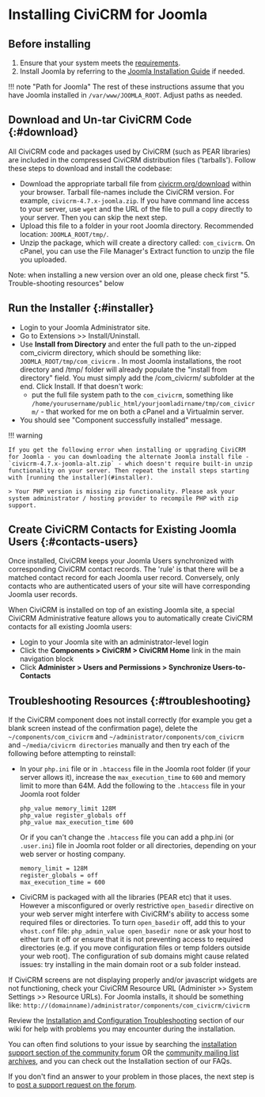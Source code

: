 # Installing CiviCRM for Joomla

## Before installing

1. Ensure that your system meets the [requirements](/requirements.md).
1. Install Joomla by referring to the [Joomla Installation Guide](https://docs.joomla.org/J3.x:Installing_Joomla) if needed.

!!! note "Path for Joomla"
    The rest of these instructions assume that you have Joomla installed in `/var/www/JOOMLA_ROOT`. Adjust paths as needed.

## Download and Un-tar CiviCRM Code {:#download}

All CiviCRM code and packages used by CiviCRM (such as PEAR libraries) are included in the compressed CiviCRM distribution files ('tarballs'). Follow these steps to download and install the codebase:

* Download the appropriate tarball file from [civicrm.org/download](https://civicrm.org/download) within your browser. Tarball file-names include the CiviCRM version. For example, `civicrm-4.7.x-joomla.zip`. If you have command line access to your server, use `wget` and the URL of the file to pull a copy directly to your server. Then you can skip the next step.
* Upload this file to a folder in your root Joomla directory. Recommended location: `JOOMLA_ROOT/tmp/`.
* Unzip the package, which will create a directory called: `com_civicrm`. On cPanel, you can use the File Manager's Extract function to unzip the file you uploaded.

Note: when installing a new version over an old one, please check first "5. Trouble-shooting resources" below

## Run the Installer {:#installer}

* Login to your Joomla Administrator site.
* Go to Extensions >> Install/Uninstall.
* Use **Install from Directory** and enter the full path to the un-zipped com_civicrm directory, which should be something like: `JOOMLA_ROOT/tmp/com_civicrm` . In most Joomla installations, the root directory and /tmp/ folder will already populate the "install from directory" field. You must simply add the /com_civicrm/ subfolder at the end. Click Install. If that doesn't work:
    * put the full file system path to the `com_civicrm`, something like `/home/yourusername/public_html/yourjoomladirname/tmp/com_civicrm/` - that worked for me on both a cPanel and a Virtualmin server.
* You should see "Component successfully installed" message.

!!! warning

    If you get the following error when installing or upgrading CiviCRM for Joomla - you can downloading the alternate Joomla install file - `civicrm-4.7.x-joomla-alt.zip` - which doesn't require built-in unzip functionality on your server. Then repeat the install steps starting with [running the installer](#installer).

    > Your PHP version is missing zip functionality. Please ask your system administrator / hosting provider to recompile PHP with zip support.

## Create CiviCRM Contacts for Existing Joomla Users {:#contacts-users}

Once installed, CiviCRM keeps your Joomla Users synchronized with corresponding CiviCRM contact records. The 'rule' is that there will be a matched contact record for each Joomla user record. Conversely, only contacts who are authenticated users of your site will have corresponding Joomla user records.

When CiviCRM is installed on top of an existing Joomla site, a special CiviCRM Administrative feature allows you to automatically create CiviCRM contacts for all existing Joomla users:

* Login to your Joomla site with an administrator-level login
* Click the **Components > CiviCRM > CiviCRM Home** link in the main navigation block
* Click **Administer > Users and Permissions > Synchronize Users-to-Contacts**



## Troubleshooting Resources {:#troubleshooting}

If the CiviCRM component does not install correctly (for example you get a blank screen instead of the confirmation page), delete the `~/components/com_civicrm` and `~/administrator/components/com_civicrm` and `~/media/civicrm directories` manually and then try each of the following before attempting to reinstall:

* In your `php.ini` file or in `.htaccess` file in the Joomla root folder (if your server allows it), increase the `max_execution_time` to `600` and memory limit to more than 64M. Add the following to the `.htaccess` file in your Joomla root folder

    ```
    php_value memory_limit 128M
    php_value register_globals off
    php_value max_execution_time 600
    ```
    
    Or if you can't change the `.htaccess` file you can add a php.ini (or `.user.ini`) file in Joomla root folder or all directories, depending on your web server or hosting company.
    
    ```
    memory_limit = 128M
    register_globals = off
    max_execution_time = 600
    ```

* CiviCRM is packaged with all the libraries (PEAR etc) that it uses. However a misconfigured or overly restrictive `open_basedir` directive on your web server might interfere with CiviCRM's ability to access some required files or directories. To turn `open_basedir` off, add this to your `vhost.conf` file: `php_admin_value open_basedir none` or ask your host to either turn it off or ensure that it is not preventing access to required directories (e.g. if you move configuration files or temp folders outside your web root). The configuration of sub domains might cause related issues: try installing in the main domain root or a sub folder instead.

If CiviCRM screens are not displaying properly and/or javascript widgets are not functioning, check your CiviCRM Resource URL (Administer >> System Settings >> Resource URLs). For Joomla installs, it should be something like: `http://(domainname)/administrator/components/com_civicrm/civicrm`

Review the [Installation and Configuration Troubleshooting](https://wiki.civicrm.org/confluence/display/CRMDOC/Installation+and+Configuration+Troubleshooting) section of our wiki for help with problems you may encounter during the installation.

You can often find solutions to your issue by searching the [installation support section of the community forum](http://forum.civicrm.org/index.php/board,2.0.html) OR the [community mailing list archives](http://www.nabble.com/CiviCRM-Community-Mailing-List-Archives-f15986.html), and you can check out the Installation section of our FAQs.

If you don't find an answer to your problem in those places, the next step is to [post a support request on the forum](http://forum.civicrm.org/index.php/board,2.0.html).
